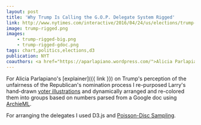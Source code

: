 ```yaml
---
layout: post
title: 'Why Trump Is Calling the G.O.P. Delegate System Rigged'
link: http://www.nytimes.com/interactive/2016/04/24/us/elections/trump-gop-delegate-system-rigged.html
image: trump-rigged.png
images:
    - trump-rigged-big.png
    - trump-rigged-gdoc.png
tags: chart,politics,elections,d3
publication: NYT
coauthors: <a href="https://aparlapiano.wordpress.com/">Alicia Parlapiano</a> & <a href="http://larrybuch.com">Larry Buchanan</a>
---
```


For Alicia Parlapiano's [explainer]({{ link }}) on Trump's perception of the unfairness of the Republican's nomination process I re-purposed Larry's hand-drawn [voter illustrations](http://www.nytimes.com/interactive/2016/04/15/upshot/republican-voting-power.html) and dynamically arranged and re-colored them into groups based on numbers parsed from a Google doc using [ArchieML](http://archieml.org/).

For arranging the delegates I used D3.js and [Poisson-Disc Sampling](https://www.jasondavies.com/poisson-disc/).
